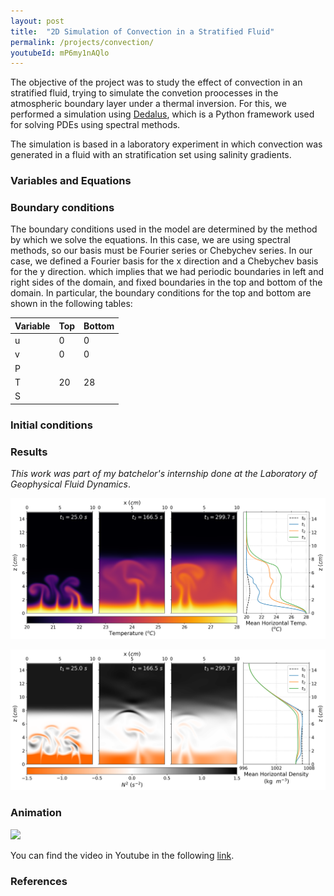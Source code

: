 ```yaml
---
layout: post
title:  "2D Simulation of Convection in a Stratified Fluid"
permalink: /projects/convection/
youtubeId: mP6my1nAQlo
---
```


The objective of the project was to study the effect of convection in an stratified fluid, trying to simulate the convetion proocesses in the atmospheric boundary layer under a thermal inversion. For this, we performed a simulation using [Dedalus](http://dedalus-project.org/), which is a Python framework used for solving PDEs using spectral methods.


The simulation is based in a laboratory experiment in which convection was generated in a fluid with an stratification set using salinity gradients.

### Variables and Equations



### Boundary conditions

The boundary conditions used in the model are determined by the method by which we solve the equations. In this case, we are using spectral methods, so our basis must be Fourier series or Chebychev series. In our case, we defined a Fourier basis for the x direction and a Chebychev basis for the y direction. which implies that we had periodic boundaries in left and right sides of the domain, and fixed boundaries in the top and bottom of the domain. In particular, the boundary conditions for the top and bottom are shown in the following tables:

| Variable | Top | Bottom |
|----------|-----|--------|
| u | 0 | 0 |
| v | 0 | 0 |
| P |  |  |
| T | 20 | 28 |
| S | | |

### Initial conditions

### Results

_This work was part of my batchelor's internship done at the Laboratory of Geophysical Fluid Dynamics_.


![Temp](/../assets/projects/convection/ugm_28_T.png)

![NN](/../assets/projects/convection/ugm_28_NN.png)

### Animation
![](/../assets/projects/convection/full.gif)

You can find the video in Youtube in the following [link](https://www.youtube.com/watch?v=mP6my1nAQlo).

### References
